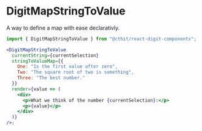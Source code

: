 # DigitMapStringToValue

A way to define a map with ease declarativly.

```jsx
import { DigitMapStringToValue } from "@cthit/react-digit-components";

<DigitMapStringToValue
  currentString={currentSelection}
  stringToValueMap={{
    One: "Is the first value after zero",
    Two: "The square root of two is something",
    Three: "The best number."
  }}
  render={value => (
    <div>
      <p>What we think of the number {currentSelection}:</p>
      <p>{value}</p>
    </div>
  )}
/>;
```
